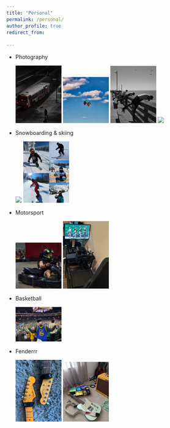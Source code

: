 ```yaml
---
title: "Personal"
permalink: /personal/
author_profile: true
redirect_from:

---
```



* Photography

  <img src='/images/p1.jpg' style="max-width: 25%;">
  <img src='/images/p2.jpg' style="max-width: 25%;">
  <img src='/images/p3.jpg' style="max-width: 25%;">
  <img src='/images/p4.jpg' style="max-width: 25%;">

* Snowboarding & skiing

  <img src='/images/s2.jpeg' style="max-width: 25%;">
  <img src='/images/s1.png' style="max-width: 25%;">

* Motorsport

  <img src='/images/m2.jpg' style="max-width: 25%;">
  <img src='/images/m3.jpg' style="max-width: 25%;">

* Basketball

  <img src='/images/b1.png' style="max-width: 25%;">

* Fenderrr

  <img src='/images/g1.png' style="max-width: 25%;">
  <img src='/images/g2.png' style="max-width: 25%;">